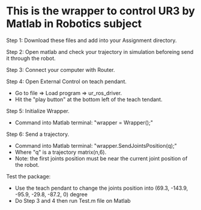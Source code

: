 # This is the wrapper to control UR3 by Matlab in Robotics subject

Step 1: Download these files and add into your Assignment directory.

Step 2: Open matlab and check your trajectory in simulation beforeing send it through the robot.

Step 3: Connect your computer with Router.

Step 4: Open External Control on teach pendant.
* Go to file => Load program => ur_ros_driver.
* Hit the "play button" at the bottom left of the teach tendant.

Step 5: Initialize Wrapper.
* Command into Matlab terminal: "wrapper = Wrapper();" 

Step 6: Send a trajectory.
* Command into Matlab terminal: "wrapper.SendJointsPosition(q);"
* Where "q" is a trajectory matrix(n,6).
* Note: the first joints position must be near the current joint position of the robot.

Test the package:
* Use the teach pendant to change the joints position into (69.3, -143.9, -95.9, -29.8, -87.2, 0) degree
* Do Step 3 and 4 then run Test.m file on Matlab
